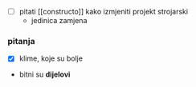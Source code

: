 

- [ ] pitati [[constructo]] kako izmjeniti projekt strojarski 
    - jedinica zamjena 


### pitanja

- [x] klime, koje su bolje

- bitni su **dijelovi** 

